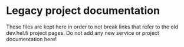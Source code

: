 # Legacy project documentation

These files are kept here in order to not break links that refer to the old dev.hel.fi project pages. Do not add any new service or project documentation here!